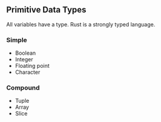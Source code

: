 
## Primitive Data Types

All variables have a type. Rust is a strongly typed language.

### Simple
* Boolean
* Integer
* Floating point
* Character

### Compound
* Tuple
* Array
* Slice
  